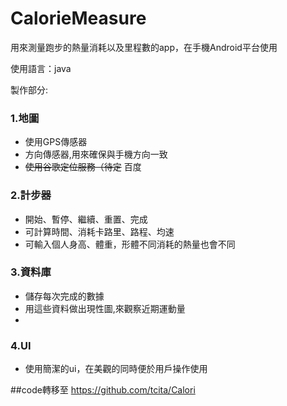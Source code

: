 # CalorieMeasure

用來測量跑步的熱量消耗以及里程數的app，在手機Android平台使用

使用語言：java

製作部分:

### 1.地圖
* 使用GPS傳感器
* 方向傳感器,用來確保與手機方向一致
* ~~使用谷歌定位服務（待定~~
百度

### 2.計步器
* 開始、暫停、繼續、重置、完成
* 可計算時間、消耗卡路里、路程、均速
* 可輸入個人身高、體重，形體不同消耗的熱量也會不同

### 3.資料庫
* 儲存每次完成的數據
* 用這些資料做出現性圖,來觀察近期運動量
*
### 4.UI
* 使用簡潔的ui，在美觀的同時便於用戶操作使用

##code轉移至  https://github.com/tcita/Calori
